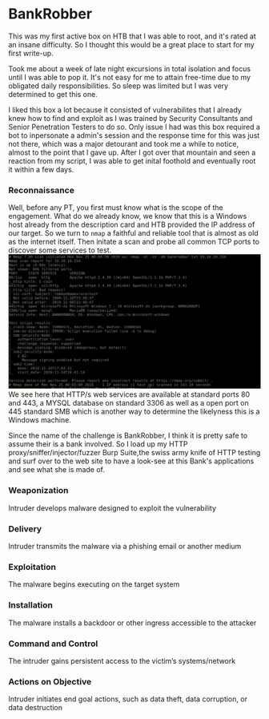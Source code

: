 # BankRobber

This was my first active box on HTB that I was able to root, and it's rated at an insane difficulty. So I thought this would be a great place to start for my first write-up. 

Took me about a week of late night excursions in total isolation and focus until I was able to pop it. It's not easy for me to attain free-time due to my obligated daily responsibilities. So sleep was limited but I was very determined to get this one.

I liked this box a lot because it consisted of vulnerabilites that I already knew how to find and exploit as I was trained by Security Consultants and Senior Penetration Testers to do so. Only issue I had was this box required a bot to inpersonate a admin's session and the response time for this was just not there, which was a major detourant and took me a while to notice, almost to the point that I gave up. After I got over that mountain and seen a reaction from my script, I was able to get inital foothold and eventually root it within a few days.

### Reconnaissance

Well, before any PT, you first must know what is the scope of the engagement. What do we already know, we know that this is a Windows host already from the description card and HTB provided the IP address of our target. So we turn to `nmap` a faithful and reliable tool that is almost as old as the internet itself. Then initate a scan and probe all common TCP ports to discover some services to test.
![](decrypt.png)
We see here that HTTP/s web services are available at standard ports 80 and 443, a MYSQL database on standard 3306 as well as a open port on 445 standard SMB which is another way to determine the likelyness this is a Windows machine.

Since the name of the challenge is BankRobber, I think it is pretty safe to assume their is a bank involved. So I load up my HTTP proxy/sniffer/injector/fuzzer Burp Suite,the swiss army knife of HTTP testing and surf over to the web site to have a look-see at this Bank's applications and see what she is made of.
![]()


### Weaponization
Intruder develops malware designed to exploit the vulnerability

### Delivery
Intruder transmits the malware via a phishing email or another medium

### Exploitation
The malware begins executing on the target system

### Installation
The malware installs a backdoor or other ingress accessible to the attacker

### Command and Control
The intruder gains persistent access to the victim’s systems/network

### Actions on Objective
Intruder initiates end goal actions, such as data theft, data corruption, or data destruction
